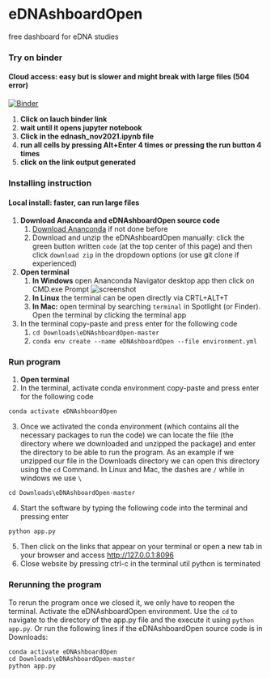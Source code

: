 # eDNAshboardOpen
free dashboard for eDNA studies


### Try on binder
#### Cloud access: easy but is slower and might break with large files (504 error)

[![Binder](https://mybinder.org/badge_logo.svg)](https://mybinder.org/v2/gh/sanchestm/eDNAshboardOpen/HEAD)
1. **Click on lauch binder link**
2. **wait until it opens jupyter notebook**
3. **Click in the ednash_nov2021.ipynb file**
4. **run all cells by pressing Alt+Enter 4 times or pressing the run button 4 times**
5. **click on the link output generated**

### Installing instruction
#### Local install: faster, can run large files

1. **Download Anaconda and eDNAshboardOpen source code**
    1. [Download Ananconda](https://www.anaconda.com/products/individual) if not done before
    2. Download and unzip the eDNAshboardOpen manually: click the green button written `code` (at the top center of this page) and then click `download zip` in the dropdown options (or use git clone if experienced)
2. **Open terminal**
    1. **In Windows** open Ananconda Navigator desktop app then click on CMD.exe Prompt
![screenshot](https://github.com/sanchestm/RapID-cell-counter/blob/master/images/navigator.png)
    2. **In Linux** the terminal can be open directly via CRTL+ALT+T
    3. **In Mac:** open terminal by searching `terminal` in Spotlight (or Finder). Open the terminal by clicking the terminal app
3. In the terminal copy-paste and press enter for the following code
    1. `cd Downloads\eDNAshboardOpen-master`
    2. `conda env create --name eDNAshboardOpen --file environment.yml`


### Run program

1. **Open terminal**
2. In the terminal, activate conda environment copy-paste and press enter for the following code
```
conda activate eDNAshboardOpen
```

3. Once we activated the conda environment (which contains all the necessary packages to run the code) we can locate the file (the directory where we downloaded and unzipped the package) and enter the directory to be able to run the program. As an example if we unzipped our file in the Downloads directory we can open this directory using the `cd` Command. In Linux and Mac, the dashes are `/` while in windows we use `\`
```
cd Downloads\eDNAshboardOpen-master
```

4. Start the software by typing the following code into the terminal and pressing enter
```
python app.py
```
5. Then click on the links that appear on your terminal or open a new tab in your browser and access http://127.0.0.1:8096
6. Close website by pressing ctrl-c in the terminal util python is terminated

### Rerunning the program

To rerun the program once we closed it, we only have to reopen the terminal. Activate the eDNAshboardOpen environment. Use the `cd` to navigate to the directory of the app.py file and the execute it using `python app.py`. Or run the following lines if the eDNAshboardOpen source code is in Downloads:
```
conda activate eDNAshboardOpen
cd Downloads\eDNAshboardOpen-master
python app.py
```
